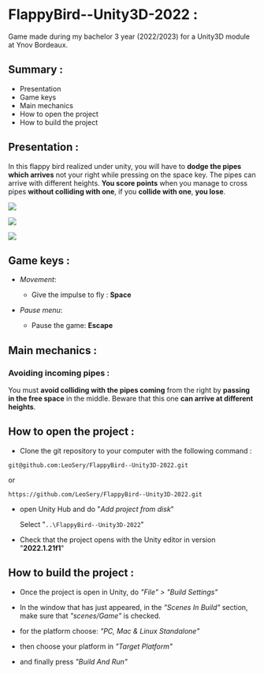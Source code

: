 # FlappyBird--Unity3D-2022 :

Game made during my bachelor 3 year (2022/2023) for a Unity3D module at Ynov Bordeaux.

## Summary :

- Presentation
- Game keys
- Main mechanics
- How to open the project
- How to build the project

## Presentation :

In this flappy bird realized under unity, you will have to **dodge the pipes which arrives** not your right while pressing on the space key. The pipes can arrive with different heights. **You score points** when you manage to cross pipes **without colliding with one**, if you **collide with one**, **you lose**.

![](https://i.imgur.com/VMR7sgS.png)

![](https://i.imgur.com/elKRdOZ.png)

![](https://i.imgur.com/tqoTHiG.png)

## Game keys :

- _Movement_:

  - Give the impulse to fly : **Space**

- _Pause menu_:
  - Pause the game: **Escape**

## Main mechanics :

### Avoiding incoming pipes :

You must **avoid colliding with the pipes coming** from the right by **passing in the free space** in the middle. Beware that this one **can arrive at different heights**.

## How to open the project :

- Clone the git repository to your computer with the following command :

```
git@github.com:LeoSery/FlappyBird--Unity3D-2022.git
```

or

```
https://github.com/LeoSery/FlappyBird--Unity3D-2022.git
```

- open Unity Hub and do "_Add project from disk_"

  Select "`..\FlappyBird--Unity3D-2022`"

- Check that the project opens with the Unity editor in version "**2022.1.21f1**"

## How to build the project :

- Once the project is open in Unity, do _"File" > "Build Settings"_

- In the window that has just appeared, in the _"Scenes In Build"_ section, make sure that _"scenes/Game"_ is checked.

- for the platform choose: _"PC, Mac & Linux Standalone"_

- then choose your platform in _"Target Platform"_

- and finally press _"Build And Run"_
